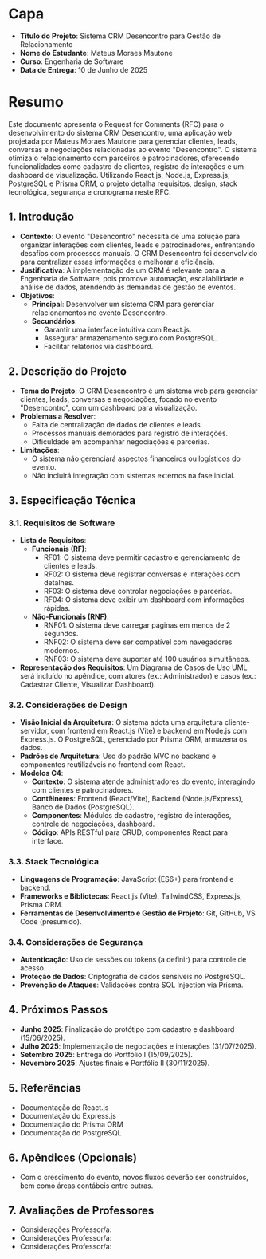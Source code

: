# Capa

- **Título do Projeto**: Sistema CRM Desencontro para Gestão de Relacionamento
- **Nome do Estudante**: Mateus Moraes Mautone
- **Curso**: Engenharia de Software
- **Data de Entrega**: 10 de Junho de 2025

# Resumo

Este documento apresenta o Request for Comments (RFC) para o desenvolvimento do sistema CRM Desencontro, uma aplicação web projetada por Mateus Moraes Mautone para gerenciar clientes, leads, conversas e negociações relacionadas ao evento "Desencontro". O sistema otimiza o relacionamento com parceiros e patrocinadores, oferecendo funcionalidades como cadastro de clientes, registro de interações e um dashboard de visualização. Utilizando React.js, Node.js, Express.js, PostgreSQL e Prisma ORM, o projeto detalha requisitos, design, stack tecnológica, segurança e cronograma neste RFC.

## 1. Introdução

- **Contexto**: O evento "Desencontro" necessita de uma solução para organizar interações com clientes, leads e patrocinadores, enfrentando desafios com processos manuais. O CRM Desencontro foi desenvolvido para centralizar essas informações e melhorar a eficiência.
- **Justificativa**: A implementação de um CRM é relevante para a Engenharia de Software, pois promove automação, escalabilidade e análise de dados, atendendo às demandas de gestão de eventos.
- **Objetivos**:
  - **Principal**: Desenvolver um sistema CRM para gerenciar relacionamentos no evento Desencontro.
  - **Secundários**:
    - Garantir uma interface intuitiva com React.js.
    - Assegurar armazenamento seguro com PostgreSQL.
    - Facilitar relatórios via dashboard.

## 2. Descrição do Projeto

- **Tema do Projeto**: O CRM Desencontro é um sistema web para gerenciar clientes, leads, conversas e negociações, focado no evento "Desencontro", com um dashboard para visualização.
- **Problemas a Resolver**:
  - Falta de centralização de dados de clientes e leads.
  - Processos manuais demorados para registro de interações.
  - Dificuldade em acompanhar negociações e parcerias.
- **Limitações**:
  - O sistema não gerenciará aspectos financeiros ou logísticos do evento.
  - Não incluirá integração com sistemas externos na fase inicial.

## 3. Especificação Técnica

### 3.1. Requisitos de Software

- **Lista de Requisitos**:
  - **Funcionais (RF)**:
    - RF01: O sistema deve permitir cadastro e gerenciamento de clientes e leads.
    - RF02: O sistema deve registrar conversas e interações com detalhes.
    - RF03: O sistema deve controlar negociações e parcerias.
    - RF04: O sistema deve exibir um dashboard com informações rápidas.
  - **Não-Funcionais (RNF)**:
    - RNF01: O sistema deve carregar páginas em menos de 2 segundos.
    - RNF02: O sistema deve ser compatível com navegadores modernos.
    - RNF03: O sistema deve suportar até 100 usuários simultâneos.
- **Representação dos Requisitos**: Um Diagrama de Casos de Uso UML será incluído no apêndice, com atores (ex.: Administrador) e casos (ex.: Cadastrar Cliente, Visualizar Dashboard).

### 3.2. Considerações de Design

- **Visão Inicial da Arquitetura**: O sistema adota uma arquitetura cliente-servidor, com frontend em React.js (Vite) e backend em Node.js com Express.js. O PostgreSQL, gerenciado por Prisma ORM, armazena os dados.
- **Padrões de Arquitetura**: Uso do padrão MVC no backend e componentes reutilizáveis no frontend com React.
- **Modelos C4**:
  - **Contexto**: O sistema atende administradores do evento, interagindo com clientes e patrocinadores.
  - **Contêineres**: Frontend (React/Vite), Backend (Node.js/Express), Banco de Dados (PostgreSQL).
  - **Componentes**: Módulos de cadastro, registro de interações, controle de negociações, dashboard.
  - **Código**: APIs RESTful para CRUD, componentes React para interface.

### 3.3. Stack Tecnológica

- **Linguagens de Programação**: JavaScript (ES6+) para frontend e backend.
- **Frameworks e Bibliotecas**: React.js (Vite), TailwindCSS, Express.js, Prisma ORM.
- **Ferramentas de Desenvolvimento e Gestão de Projeto**: Git, GitHub, VS Code (presumido).

### 3.4. Considerações de Segurança

- **Autenticação**: Uso de sessões ou tokens (a definir) para controle de acesso.
- **Proteção de Dados**: Criptografia de dados sensíveis no PostgreSQL.
- **Prevenção de Ataques**: Validações contra SQL Injection via Prisma.

## 4. Próximos Passos

- **Junho 2025**: Finalização do protótipo com cadastro e dashboard (15/06/2025).
- **Julho 2025**: Implementação de negociações e interações (31/07/2025).
- **Setembro 2025**: Entrega do Portfólio I (15/09/2025).
- **Novembro 2025**: Ajustes finais e Portfólio II (30/11/2025).

## 5. Referências

- Documentação do React.js
- Documentação do Express.js
- Documentação do Prisma ORM
- Documentação do PostgreSQL

## 6. Apêndices (Opcionais)

- Com o crescimento do evento, novos fluxos deverão ser construídos, bem como áreas contábeis entre outras.

## 7. Avaliações de Professores

- Considerações Professor/a:
- Considerações Professor/a:
- Considerações Professor/a:
